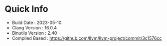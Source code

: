 # Quick Info
* Build Date : 2023-05-10
* Clang Version : 16.0.4
* Binutils Version : 2.40
* Compiled Based : https://github.com/llvm/llvm-project/commit/3c1576cc
